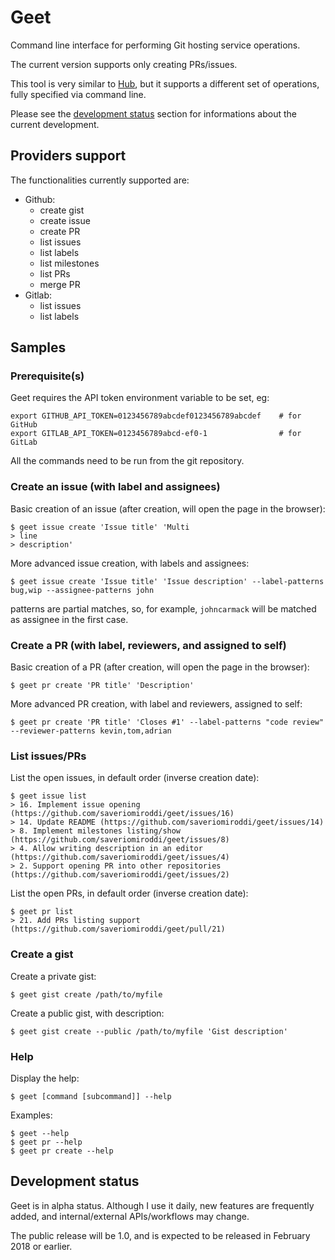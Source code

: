 # Geet

Command line interface for performing Git hosting service operations.

The current version supports only creating PRs/issues.

This tool is very similar to [Hub](https://github.com/github/hub), but it supports a different set of operations, fully specified via command line.

Please see the [development status](#development-status) section for informations about the current development.

## Providers support

The functionalities currently supported are:

- Github:
  - create gist
  - create issue
  - create PR
  - list issues
  - list labels
  - list milestones
  - list PRs
  - merge PR
- Gitlab:
  - list issues
  - list labels

## Samples

### Prerequisite(s)

Geet requires the API token environment variable to be set, eg:

    export GITHUB_API_TOKEN=0123456789abcdef0123456789abcdef    # for GitHub
    export GITLAB_API_TOKEN=0123456789abcd-ef0-1                # for GitLab

All the commands need to be run from the git repository.

### Create an issue (with label and assignees)

Basic creation of an issue (after creation, will open the page in the browser):

    $ geet issue create 'Issue title' 'Multi
    > line
    > description'

More advanced issue creation, with labels and assignees:

    $ geet issue create 'Issue title' 'Issue description' --label-patterns bug,wip --assignee-patterns john

patterns are partial matches, so, for example, `johncarmack` will be matched as assignee in the first case.

### Create a PR (with label, reviewers, and assigned to self)

Basic creation of a PR (after creation, will open the page in the browser):

    $ geet pr create 'PR title' 'Description'

More advanced PR creation, with label and reviewers, assigned to self:

    $ geet pr create 'PR title' 'Closes #1' --label-patterns "code review" --reviewer-patterns kevin,tom,adrian

### List issues/PRs

List the open issues, in default order (inverse creation date):

    $ geet issue list
    > 16. Implement issue opening (https://github.com/saveriomiroddi/geet/issues/16)
    > 14. Update README (https://github.com/saveriomiroddi/geet/issues/14)
    > 8. Implement milestones listing/show (https://github.com/saveriomiroddi/geet/issues/8)
    > 4. Allow writing description in an editor (https://github.com/saveriomiroddi/geet/issues/4)
    > 2. Support opening PR into other repositories (https://github.com/saveriomiroddi/geet/issues/2)

List the open PRs, in default order (inverse creation date):

    $ geet pr list
    > 21. Add PRs listing support (https://github.com/saveriomiroddi/geet/pull/21)

### Create a gist

Create a private gist:

    $ geet gist create /path/to/myfile

Create a public gist, with description:

    $ geet gist create --public /path/to/myfile 'Gist description'

### Help

Display the help:

    $ geet [command [subcommand]] --help

Examples:

    $ geet --help
    $ geet pr --help
    $ geet pr create --help

## Development status

Geet is in alpha status. Although I use it daily, new features are frequently added, and internal/external APIs/workflows may change.

The public release will be 1.0, and is expected to be released in February 2018 or earlier.
